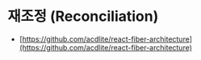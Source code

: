 # 재조정 \(Reconciliation\)



* [https://github.com/acdlite/react-fiber-architecture](https://github.com/acdlite/react-fiber-architecture)


